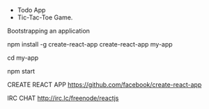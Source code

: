 * Todo App
* Tic-Tac-Toe Game.



Bootstrapping an application

npm install -g create-react-app
create-react-app my-app

cd my-app

npm start
	
	
CREATE REACT APP
https://github.com/facebook/create-react-app

IRC CHAT
http://irc.lc/freenode/reactjs
